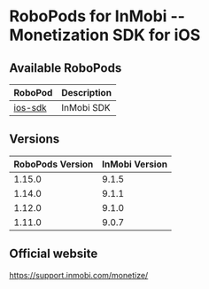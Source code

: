 # RoboPods for InMobi -- Monetization SDK for iOS

## Available RoboPods

| RoboPod                           | Description                               |
|-----------------------------------|-------------------------------------------|
| [ios-sdk](ios-sdk/)               | InMobi SDK                                |

## Versions

| RoboPods Version  | InMobi Version    |
|-------------------|---------------------|
| 1.15.0            | 9.1.5               |
| 1.14.0            | 9.1.1               |
| 1.12.0            | 9.1.0               |
| 1.11.0            | 9.0.7               |

## Official website

https://support.inmobi.com/monetize/